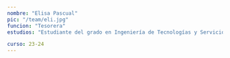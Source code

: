 ```yaml
---
nombre: "Elisa Pascual"
pic: "/team/eli.jpg"
funcion: "Tesorera"
estudios: "Estudiante del grado en Ingeniería de Tecnologías y Servicios de Telecomunicación"

curso: 23-24
---
```

